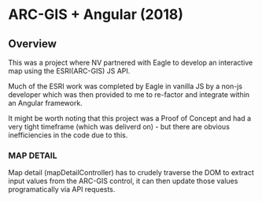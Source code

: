 ARC-GIS + Angular (2018)
=================================

Overview
--------

This was a project where NV partnered with Eagle to develop an interactive map using the ESRI(ARC-GIS) JS API.

Much of the ESRI work was completed by Eagle in vanilla JS by a non-js developer which was then provided to me to re-factor and integrate within an Angular framework.

It might be worth noting that this project was a Proof of Concept and had a very tight timeframe (which was deliverd on) - but there are obvious inefficiencies in the code due to this.


### MAP DETAIL
Map detail (mapDetailController) has to crudely traverse the DOM to extract input values from the ARC-GIS control, it can then update those values programatically via API requests.
